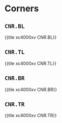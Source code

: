 # Corners


## `CNR.BL`

{{tile xc4000xv CNR.BL}}


## `CNR.TL`

{{tile xc4000xv CNR.TL}}


## `CNR.BR`

{{tile xc4000xv CNR.BR}}


## `CNR.TR`

{{tile xc4000xv CNR.TR}}
